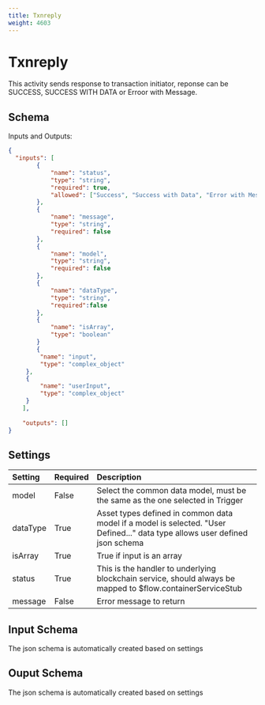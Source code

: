 ```yaml
---
title: Txnreply
weight: 4603
---
```


# Txnreply
This activity sends response to transaction initiator, reponse can be SUCCESS, SUCCESS WITH DATA or Erroor with Message.

## Schema
Inputs and Outputs:

```json
{
  "inputs": [
        {
            "name": "status",
            "type": "string",
            "required": true,
            "allowed": ["Success", "Success with Data", "Error with Message"]
        },
        {
            "name": "message",
            "type": "string",
            "required": false
        },
        {
            "name": "model",
            "type": "string",
            "required": false
        },
        {
            "name": "dataType",
            "type": "string",
            "required":false
        },
        {
            "name": "isArray",
            "type": "boolean"
        }
        {
         "name": "input",
         "type": "complex_object"
     },
     {
         "name": "userInput",
         "type": "complex_object"
     }
    ],
  
    "outputs": []
}
```

## Settings
| Setting             | Required | Description |
|:--------------------|:---------|:------------|
| model    | False    | Select the common data model, must be the same as the one selected in Trigger |
| dataType | True     | Asset types defined in common data model if a model is selected. "User Defined..." data type allows user defined json schema |
| isArray  | True     | True if input is an array  |
| status   | True     | This is the handler to underlying blockchain service, should always be mapped to $flow.containerServiceStub |
| message  | False    | Error message to return |

## Input Schema
The json schema is automatically created based on settings

## Ouput Schema
The json schema is automatically created based on settings


